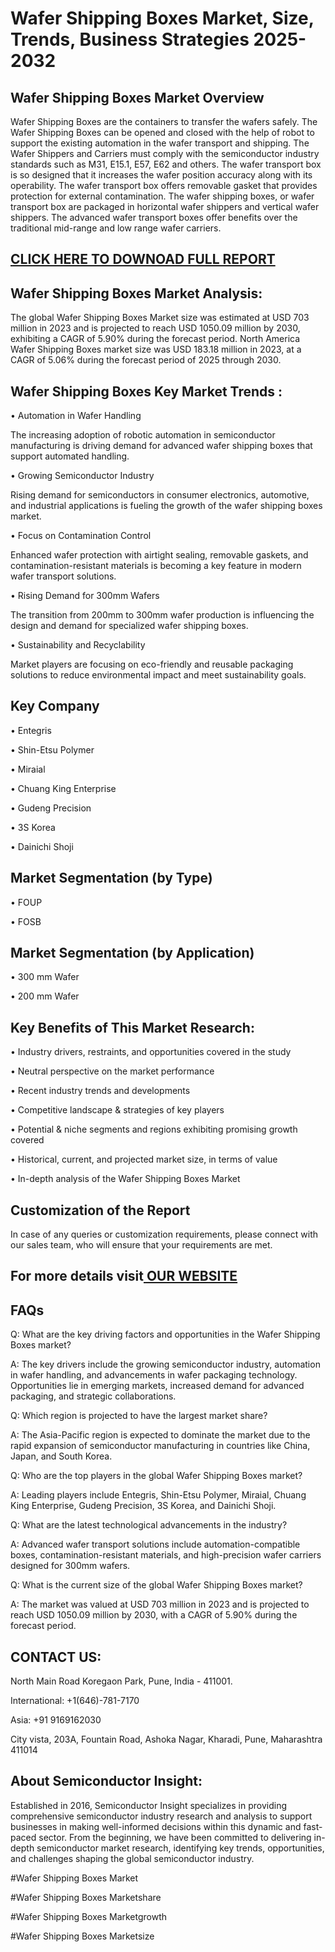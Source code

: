 Wafer Shipping Boxes Market, Size, Trends, Business Strategies 2025-2032
=
Wafer Shipping Boxes Market Overview
-
Wafer Shipping Boxes are the containers to transfer the wafers safely. The Wafer Shipping Boxes can be opened and closed with the help of robot to support the existing automation in the wafer transport and shipping. The Wafer Shippers and Carriers must comply with the semiconductor industry standards such as M31, E15.1, E57, E62 and others. The wafer transport box is so designed that it increases the wafer position accuracy along with its operability. The wafer transport box offers removable gasket that provides protection for external contamination. The wafer shipping boxes, or wafer transport box are packaged in horizontal wafer shippers and vertical wafer shippers. The advanced wafer transport boxes offer benefits over the traditional mid-range and low range wafer carriers.

[CLICK HERE TO DOWNOAD FULL REPORT](https://semiconductorinsight.com/report/wafer-shipping-boxes-market/)
-
Wafer Shipping Boxes Market Analysis:
-
The global Wafer Shipping Boxes Market size was estimated at USD 703 million in 2023 and is projected to reach USD 1050.09 million by 2030, exhibiting a CAGR of 5.90% during the forecast period.
North America Wafer Shipping Boxes market size was USD 183.18 million in 2023, at a CAGR of 5.06% during the forecast period of 2025 through 2030.

Wafer Shipping Boxes Key Market Trends  :
-
•	Automation in Wafer Handling

The increasing adoption of robotic automation in semiconductor manufacturing is driving demand for advanced wafer shipping boxes that support automated handling.

•	Growing Semiconductor Industry

Rising demand for semiconductors in consumer electronics, automotive, and industrial applications is fueling the growth of the wafer shipping boxes market.

•	Focus on Contamination Control

Enhanced wafer protection with airtight sealing, removable gaskets, and contamination-resistant materials is becoming a key feature in modern wafer transport solutions.

•	Rising Demand for 300mm Wafers

The transition from 200mm to 300mm wafer production is influencing the design and demand for specialized wafer shipping boxes.

•	Sustainability and Recyclability

Market players are focusing on eco-friendly and reusable packaging solutions to reduce environmental impact and meet sustainability goals.

Key Company
-
•	Entegris

•	Shin-Etsu Polymer

•	Miraial

•	Chuang King Enterprise

•	Gudeng Precision

•	3S Korea

•	Dainichi Shoji

Market Segmentation (by Type)
-
•	FOUP

•	FOSB

Market Segmentation (by Application)
-
•	300 mm Wafer

•	200 mm Wafer

Key Benefits of This Market Research:
-
•	Industry drivers, restraints, and opportunities covered in the study

•	Neutral perspective on the market performance

•	Recent industry trends and developments

•	Competitive landscape & strategies of key players

•	Potential & niche segments and regions exhibiting promising growth covered

•	Historical, current, and projected market size, in terms of value

•	In-depth analysis of the Wafer Shipping Boxes Market

Customization of the Report
-
In case of any queries or customization requirements, please connect with our sales team, who will ensure that your requirements are met.

For more details visit[ OUR WEBSITE](https://semiconductorinsight.com/report/wafer-shipping-boxes-market/)
-
FAQs
-
Q: What are the key driving factors and opportunities in the Wafer Shipping Boxes market?

A: The key drivers include the growing semiconductor industry, automation in wafer handling, and advancements in wafer packaging technology. Opportunities lie in emerging markets, increased demand for advanced packaging, and strategic collaborations.

Q: Which region is projected to have the largest market share?

A: The Asia-Pacific region is expected to dominate the market due to the rapid expansion of semiconductor manufacturing in countries like China, Japan, and South Korea.

Q: Who are the top players in the global Wafer Shipping Boxes market?

A: Leading players include Entegris, Shin-Etsu Polymer, Miraial, Chuang King Enterprise, Gudeng Precision, 3S Korea, and Dainichi Shoji.

Q: What are the latest technological advancements in the industry?

A: Advanced wafer transport solutions include automation-compatible boxes, contamination-resistant materials, and high-precision wafer carriers designed for 300mm wafers.

Q: What is the current size of the global Wafer Shipping Boxes market?

A: The market was valued at USD 703 million in 2023 and is projected to reach USD 1050.09 million by 2030, with a CAGR of 5.90% during the forecast period.

CONTACT US:
-
North Main Road Koregaon Park, Pune, India - 411001.

International: +1(646)-781-7170

Asia: +91 9169162030

City vista, 203A, Fountain Road, Ashoka Nagar, Kharadi, Pune, Maharashtra 411014

About Semiconductor Insight:
-
Established in 2016, Semiconductor Insight specializes in providing comprehensive semiconductor industry research and analysis to support businesses in making well-informed decisions within this dynamic and fast-paced sector. From the beginning, we have been committed to delivering in-depth semiconductor market research, identifying key trends, opportunities, and challenges shaping the global semiconductor industry.

#Wafer Shipping Boxes Market

#Wafer Shipping Boxes Marketshare

#Wafer Shipping Boxes Marketgrowth

#Wafer Shipping Boxes Marketsize





